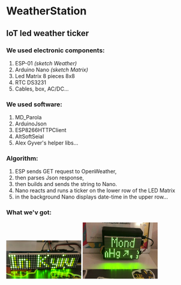 # WeatherStation


## IoT led weather ticker 

### We used electronic components:
<ol>
  <li>ESP-01 <i>(sketch Weather)</i></li>
  <li>Arduino Nano <i>(sketch Matrix)</i></li>
  <li>Led Matrix 8 pieces 8x8</li>
  <li>RTC DS3231</li>
  <li>Cables, box, AC/DC...</li>
</ol>

### We used software:
<ol>
  <li>MD_Parola</li>
  <li>ArduinoJson</li>
  <li>ESP8266HTTPClient</li>
  <li>AltSoftSeial</li>
  <li>Alex Gyver's helper libs...</li>
</ol>

### Algorithm:
<ol>
  <li>ESP sends GET request to OpenWeather,</li>
  <li>then parses Json response,</li>
  <li>then builds and sends the string to Nano. </li>
  <li>Nano reacts and runs a ticker on the lower row of the LED Matrix</li>
  <li>in the background Nano displays date-time in the upper row...</li>
</ol>


### What we'v got:
<p align="left">
  <img src="assets/image4.jpg" width="200" title="Screen">
  <img src="assets/my.gif" width="200" title="Screen">
</p>

